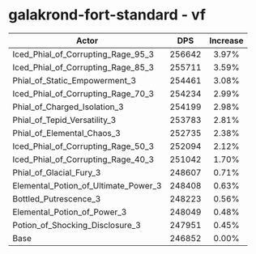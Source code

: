 # galakrond-fort-standard - vf
| Actor | DPS | Increase |
|---|:---:|:---:|
|Iced_Phial_of_Corrupting_Rage_95_3|256642|3.97%|
|Iced_Phial_of_Corrupting_Rage_85_3|255711|3.59%|
|Phial_of_Static_Empowerment_3|254461|3.08%|
|Iced_Phial_of_Corrupting_Rage_70_3|254234|2.99%|
|Phial_of_Charged_Isolation_3|254199|2.98%|
|Phial_of_Tepid_Versatility_3|253783|2.81%|
|Phial_of_Elemental_Chaos_3|252735|2.38%|
|Iced_Phial_of_Corrupting_Rage_50_3|252094|2.12%|
|Iced_Phial_of_Corrupting_Rage_40_3|251042|1.70%|
|Phial_of_Glacial_Fury_3|248607|0.71%|
|Elemental_Potion_of_Ultimate_Power_3|248408|0.63%|
|Bottled_Putrescence_3|248223|0.56%|
|Elemental_Potion_of_Power_3|248049|0.48%|
|Potion_of_Shocking_Disclosure_3|247951|0.45%|
|Base|246852|0.00%|
